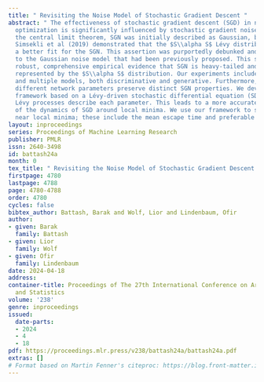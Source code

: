 ```yaml
---
title: " Revisiting the Noise Model of Stochastic Gradient Descent "
abstract: " The effectiveness of stochastic gradient descent (SGD) in neural network
  optimization is significantly influenced by stochastic gradient noise (SGN). Following
  the central limit theorem, SGN was initially described as Gaussian, but recently
  Simsekli et al (2019) demonstrated that the $S\\alpha S$ Lévy distribution provides
  a better fit for the SGN. This assertion was purportedly debunked and rebounded
  to the Gaussian noise model that had been previously proposed. This study provides
  robust, comprehensive empirical evidence that SGN is heavy-tailed and is better
  represented by the $S\\alpha S$ distribution. Our experiments include several datasets
  and multiple models, both discriminative and generative. Furthermore, we argue that
  different network parameters preserve distinct SGN properties. We develop a novel
  framework based on a Lévy-driven stochastic differential equation (SDE), where one-dimensional
  Lévy processes describe each parameter. This leads to a more accurate characterization
  of the dynamics of SGD around local minima. We use our framework to study SGD properties
  near local minima; these include the mean escape time and preferable exit directions. "
layout: inproceedings
series: Proceedings of Machine Learning Research
publisher: PMLR
issn: 2640-3498
id: battash24a
month: 0
tex_title: " Revisiting the Noise Model of Stochastic Gradient Descent "
firstpage: 4780
lastpage: 4788
page: 4780-4788
order: 4780
cycles: false
bibtex_author: Battash, Barak and Wolf, Lior and Lindenbaum, Ofir
author:
- given: Barak
  family: Battash
- given: Lior
  family: Wolf
- given: Ofir
  family: Lindenbaum
date: 2024-04-18
address:
container-title: Proceedings of The 27th International Conference on Artificial Intelligence
  and Statistics
volume: '238'
genre: inproceedings
issued:
  date-parts:
  - 2024
  - 4
  - 18
pdf: https://proceedings.mlr.press/v238/battash24a/battash24a.pdf
extras: []
# Format based on Martin Fenner's citeproc: https://blog.front-matter.io/posts/citeproc-yaml-for-bibliographies/
---
```

